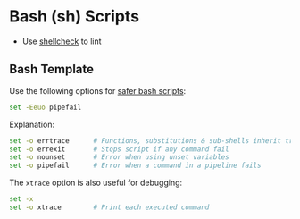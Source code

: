 # Bash \(sh\) Scripts

* Use [shellcheck](https://www.shellcheck.net/) to lint

## Bash Template

Use the following options for [safer bash scripts](https://vaneyckt.io/posts/safer_bash_scripts_with_set_euxo_pipefail/):

```bash
set -Eeuo pipefail
```

Explanation:

```bash
set -o errtrace      # Functions, substitutions & sub-shells inherit traps
set -o errexit       # Stops script if any command fail
set -o nounset       # Error when using unset variables
set -o pipefail      # Error when a command in a pipeline fails
```

The `xtrace` option is also useful for debugging:

```bash
set -x
set -o xtrace        # Print each executed command
```
